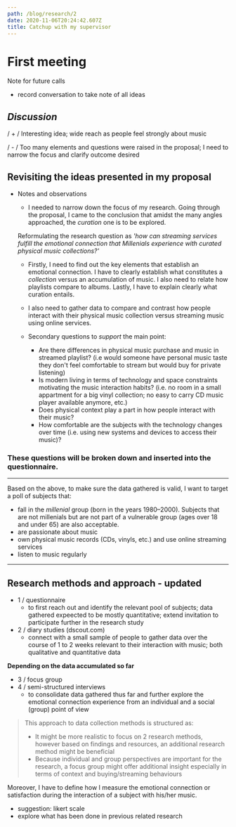 ```yaml
---
path: /blog/research/2
date: 2020-11-06T20:24:42.607Z
title: Catchup with my supervisor
---
```


# First meeting

Note for future calls
- record conversation to take note of all ideas

## _Discussion_

/ + / Interesting idea; wide reach as people feel strongly about music

/ - / Too many elements and questions were raised in the proposal; I need to narrow the focus and clarify outcome desired

## Revisiting the ideas presented in my proposal

- Notes and observations
    - I needed to narrow down the focus of my research.
    Going through the proposal, I came to the conclusion that amidst the many angles approached, the _curation_ one is to be explored.

    Reformulating the research question as *'how can streaming services fulfill the emotional connection that Millenials experience with curated physical music collections?'*

    - Firstly, I need to find out the key elements that establish an emotional connection. I have to clearly establish what constitutes a _collection_ versus an accumulation of music. I also need to relate how playlists compare to albums. Lastly, I have to explain clearly what  curation entails.

    - I also need to gather data to compare and contrast how people interact with their physical music collection versus streaming music using online services.

    - Secondary questions to *support* the main point:
        - Are there differences in physical music purchase and music in streamed playlist? (i.e would someone have personal music taste they don't feel comfortable to stream but would buy for private listening)
        - Is modern living in terms of technology and space constraints motivating the music interaction habits? (i.e. no room in a small appartment for a big vinyl collection; no easy to carry CD music player available anymore, etc.)
        - Does physical context play a part in how people interact with their music?
        - How comfortable are the subjects with the technology changes over time (i.e. using new systems and devices to access their music)?

### These questions will be broken down and inserted into the questionnaire. 
___

Based on the above, to make sure the data gathered is valid, I want to target a poll of subjects that:

   - fall in the _millenial_ group (born in the years 1980–2000). Subjects that are not millenials but are not part of a vulnerable group (ages over 18 and under 65) are also acceptable.
  - are passionate about music
  - own physical music records (CDs, vinyls, etc.) and use online streaming services
  - listen to music regularly
___

## Research methods and approach - updated

- 1 / questionnaire
  - to first reach out and identify the relevant pool of subjects; data gathered expeected to be mostly quantitative; extend invitation to participate further in the research study
- 2 / diary studies (dscout.com)
  - connect with a small sample of people to gather data over the course of 1 to 2 weeks relevant to their interaction with music; both qualitative and quantitative data

**Depending on the data accumulated so far**
- 3 / focus group
- 4 / semi-structured interviews
  - to consolidate data gathered thus far and further explore the emotional connection experience from an individual and a social (group) point of view

> This approach to data collection methods is structured as:
>- It might be more realistic to focus on 2 research methods, however based on findings and resources, an additional research method might be beneficial
>- Because individual and group perspectives are important for the  research, a focus group might offer additional insight especially in terms of context and buying/streaming behaviours

Moreover, I have to define how I measure the emotional connection or satisfaction during the interaction of a subject with his/her music. 
  - suggestion: likert scale
  - explore what has been done in previous related research